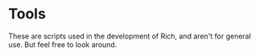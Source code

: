 # Tools

These are scripts used in the development of Rich, and aren't for general use. But feel free to look around.
